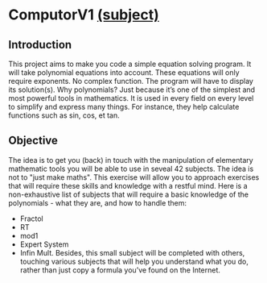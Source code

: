# ComputorV1 [(subject)](https://cdn.intra.42.fr/pdf/pdf/9774/en.subject.pdf)

## Introduction

This project aims to make you code a simple equation solving program. It will take polynomial equations into account. These equations will only require exponents. No complex
function. The program will have to display its solution(s).
Why polynomials? Just because it’s one of the simplest and most powerful tools in
mathematics. It is used in every field on every level to simplify and express many things.
For instance, they help calculate functions such as sin, cos, et tan.

## Objective

The idea is to get you (back) in touch with the manipulation of elementary mathematic
tools you will be able to use in seveal 42 subjects. The idea is not to "just make maths".
This exercise will allow you to approach exercises that will require these skills and knowledge with a restful mind.
Here is a non-exhaustive list of subjects that will require a basic knowledge of the
polynomials - what they are, and how to handle them:
- Fractol
- RT
- mod1
- Expert System
- Infin Mult.
Besides, this small subject will be completed with others, touching various subjects
that will help you understand what you do, rather than just copy a formula you’ve found
on the Internet.
